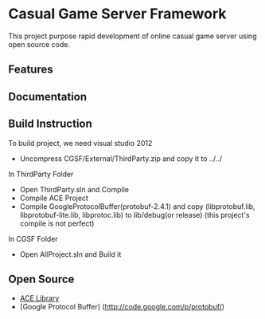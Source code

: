 Casual Game Server Framework 
=============

This project purpose rapid development of online casual game server using open source code. 

Features
-------

Documentation
-------

Build Instruction
-------
To build project, we need visual studio 2012
* Uncompress CGSF/External/ThirdParty.zip and copy it to ../../

In ThirdParty Folder
* Open ThirdParty.sln and Compile
* Compile ACE Project
* Compile GoogleProtocolBuffer(protobuf-2.4.1) and copy (libprotobuf.lib, libprotobuf-lite.lib, libprotoc.lib) to lib/debug(or release)
  (this project's compile is not perfect)
  
In CGSF Folder
* Open AllProject.sln and Build it

Open Source
-------
* [ACE Library](http://download.dre.vanderbilt.edu/)
* [Google Protocol Buffer] (http://code.google.com/p/protobuf/)
